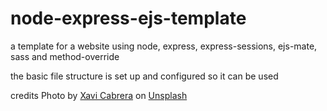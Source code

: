 # node-express-ejs-template
a template for a website using node, express, express-sessions, ejs-mate, sass and method-override

the basic file structure is set up and configured so it can be used



credits
Photo by <a href="https://unsplash.com/@xavi_cabrera?utm_source=unsplash&utm_medium=referral&utm_content=creditCopyText">Xavi Cabrera</a> on <a href="https://unsplash.com/photos/kn-UmDZQDjM?utm_source=unsplash&utm_medium=referral&utm_content=creditCopyText">Unsplash</a>
  